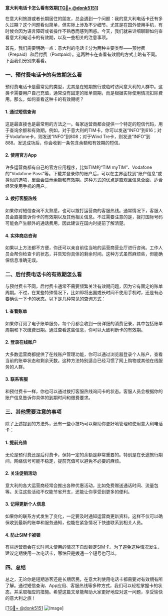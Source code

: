 **意大利电话卡怎么看有效期[[TG💪+ @donk5151](https://t.me/s/donk5151)]**

在意大利旅游或者长期居住的朋友，总会遇到一个问题：我的意大利电话卡还有多久过期？这个问题看似简单，但实际上涉及不少细节。尤其是在国外使用手机，有时候会因为语言障碍或者操作不熟悉而感到困惑。今天，我们就来详细聊聊如何查看意大利电话卡的有效期，以及一些相关的注意事项。

首先，我们需要明确一点：意大利的电话卡分为两种主要类型——预付费（Prepaid）和后付费（Postpaid）。这两种卡在查看有效期的方式上略有不同。下面我们分别来看看。

### **一、预付费电话卡的有效期怎么看**

预付费电话卡是最常见的类型，尤其是在短期旅行或临时访问意大利的人群中。这类卡需要用户自己充值，通常没有固定的账单周期，而是根据实际使用情况扣除费用。那么，如何查看这种卡的有效期呢？

#### **1. 通过短信查询**
这是最直接也是最常用的方法之一。每家运营商都会提供一个特定的短信代码，用于查询余额和有效期。例如，对于意大利的TIM卡，你可以发送“INFO”到616；对于Vodafone卡，则发送“INFO”到808；对于Wind Tre卡，则发送“INFO”到888。发送成功后，你会收到一条包含余额和有效期的短信。

#### **2. 使用官方App**
许多运营商都有自己的官方应用程序，比如TIM的“TIM myTIM”、Vodafone的“Vodafone Pass”等。下载并登录你的账户后，可以在主界面找到“账户信息”或类似的选项，里面会显示余额和有效期。这种方式的优点是直观且信息全面，适合经常使用手机的用户。

#### **3. 拨打客服热线**
如果你对短信查询不太熟悉，也可以拨打运营商的客服热线。通常情况下，客服人员会直接告诉你卡的有效期以及其他相关信息。不过需要注意的是，拨打国际号码可能会产生额外的通话费用，因此建议在国内时提前了解清楚。

#### **4. 实体商店咨询**
如果以上方法都不方便，你还可以亲自前往当地的运营商营业厅进行咨询。工作人员会帮你检查卡的状态，并告知你具体的剩余时间。这种方式虽然麻烦些，但能确保信息准确无误。

### **二、后付费电话卡的有效期怎么看**

与预付费卡不同，后付费卡通常不需要频繁关注有效期问题，因为它有固定的账单周期。不过，在某些特殊情况下，比如即将出国或长时间不使用手机时，还是有必要确认一下卡的状态。以下是几种常见的查询方式：

#### **1. 查看账单**
如果你订阅了电子账单服务，每个月都会收到一份详细的消费记录，其中包括账单周期和下次缴费日期。通过查看这些信息，你可以大致判断卡的有效期。

#### **2. 登录在线账户**
大多数运营商都提供了在线账户管理功能，你可以通过浏览器登录个人账户，查看当前的账单状态和剩余天数。这种方法特别适合已经习惯了网上购物或其他在线服务的人群。

#### **3. 联系客服**
和预付费卡一样，你也可以通过拨打客服热线询问卡的状态。客服人员会根据你的账户信息告诉你具体的到期时间和缴费要求。

### **三、其他需要注意的事项**

除了上述提到的方法外，还有一些小技巧可以帮助你更好地管理和使用意大利电话卡：

#### **1. 提前充值**
无论是预付费还是后付费卡，保持一定的余额是非常重要的。特别是在长途旅行期间，网络信号可能不稳定，提前充值可以避免不必要的麻烦。

#### **2. 关注促销活动**
意大利的各大运营商经常会推出各种优惠活动，比如免费赠送通话时间、流量包等。关注这些活动不仅能节省开支，还能让你享受到更多的便利。

#### **3. 记得更新个人信息**
如果你的联系方式发生了变化，一定要及时通知运营商更新资料。这样不仅可以确保收到最新的账单和服务通知，也能在紧急情况下快速联系到相关人员。

#### **4. 防止SIM卡被锁**
有些运营商会在长时间未使用的情况下自动锁定SIM卡。为了避免这种情况发生，建议定期使用一次电话卡，哪怕只是拨通一个短号也可以。

### **四、总结**

总之，无论你是短期游客还是长期居民，在意大利使用电话卡都需要对有效期有所了解。通过短信查询、App应用、客服热线等多种方式，我们可以轻松掌握卡的状态，并采取相应的措施。希望这篇文章能帮助大家更好地应对这一问题，享受愉快的意大利之旅！

[[TG💪+ @donk5151](https://t.me/s/donk5151) ![Image](https://i.postimg.cc/rwNCRYN7/Snipaste-2025-04-30-17-27-05.png)]